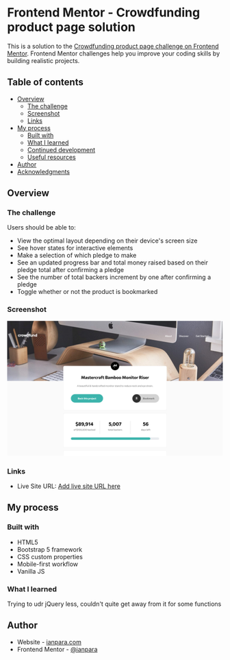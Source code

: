# Frontend Mentor - Crowdfunding product page solution

This is a solution to the [Crowdfunding product page challenge on Frontend Mentor](https://www.frontendmentor.io/challenges/crowdfunding-product-page-7uvcZe7ZR). 
Frontend Mentor challenges help you improve your coding skills by building realistic projects. 

## Table of contents

- [Overview](#overview)
  - [The challenge](#the-challenge)
  - [Screenshot](#screenshot)
  - [Links](#links)
- [My process](#my-process)
  - [Built with](#built-with)
  - [What I learned](#what-i-learned)
  - [Continued development](#continued-development)
  - [Useful resources](#useful-resources)
- [Author](#author)
- [Acknowledgments](#acknowledgments)

## Overview

### The challenge

Users should be able to:

- View the optimal layout depending on their device's screen size
- See hover states for interactive elements
- Make a selection of which pledge to make
- See an updated progress bar and total money raised based on their pledge total after confirming a pledge
- See the number of total backers increment by one after confirming a pledge
- Toggle whether or not the product is bookmarked

### Screenshot

![](./crowdfund-desktop.png)

### Links

- Live Site URL: [Add live site URL here](https://wonderful-goldberg-df9363.netlify.app/)

## My process

### Built with

- HTML5 
- Bootstrap 5 framework
- CSS custom properties
- Mobile-first workflow
- Vanilla JS

### What I learned

Trying to udr jQuery less, couldn't quite get away from it for some functions

## Author

- Website - [ianpara.com](https://ianpara.com)
- Frontend Mentor - [@ianpara](https://www.frontendmentor.io/profile/ianpara)
